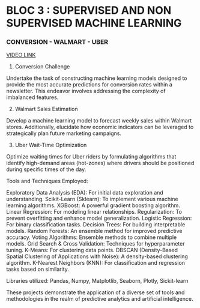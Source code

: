 # BLOC 3 : SUPERVISED AND NON SUPERVISED MACHINE LEARNING

### CONVERSION - WALMART - UBER

[VIDEO LINK](https://share.vidyard.com/watch/K7oK74YvziYsK5jAU7TL1z?)


1. Conversion Challenge

Undertake the task of constructing machine learning models designed to provide the most accurate predictions for conversion rates within a newsletter. This endeavor involves addressing the complexity of imbalanced features.

2. Walmart Sales Estimation

Develop a machine learning model to forecast weekly sales within Walmart stores. Additionally, elucidate how economic indicators can be leveraged to strategically plan future marketing campaigns.

3. Uber Wait-Time Optimization

Optimize waiting times for Uber riders by formulating algorithms that identify high-demand areas (hot-zones) where drivers should be positioned during specific times of the day.

Tools and Techniques Employed:

Exploratory Data Analysis (EDA): For initial data exploration and understanding.
Scikit-Learn (Sklearn): To implement various machine learning algorithms.
XGBoost: A powerful gradient boosting algorithm.
Linear Regression: For modeling linear relationships.
Regularization: To prevent overfitting and enhance model generalization.
Logistic Regression: For binary classification tasks.
Decision Trees: For building interpretable models.
Random Forests: An ensemble method for improved predictive accuracy.
Voting Algorithms: Ensemble methods to combine multiple models.
Grid Search & Cross Validation: Techniques for hyperparameter tuning.
K-Means: For clustering data points.
DBSCAN (Density-Based Spatial Clustering of Applications with Noise): A density-based clustering algorithm.
K-Nearest Neighbors (KNN): For classification and regression tasks based on similarity.

Libraries utilized: Pandas, Numpy, Matplotlib, Seaborn, Plotly, Sickit-learn

These projects demonstrate the application of a diverse set of tools and methodologies in the realm of predictive analytics and artificial intelligence.